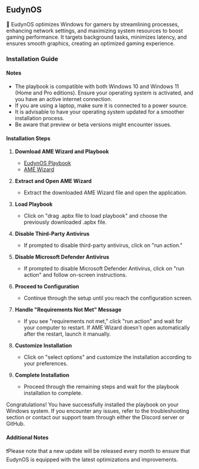 ## EudynOS

🐍 EudynOS optimizes Windows for gamers by streamlining processes, enhancing network settings, and maximizing system resources to boost gaming performance. It targets background tasks, minimizes latency, and ensures smooth graphics, creating an optimized gaming experience.

### Installation Guide

#### Notes
- The playbook is compatible with both Windows 10 and Windows 11 (Home and Pro editions). Ensure your operating system is activated, and you have an active internet connection.
- If you are using a laptop, make sure it is connected to a power source.
- It is advisable to have your operating system updated for a smoother installation process.
- Be aware that preview or beta versions might encounter issues.

#### Installation Steps

1. **Download AME Wizard and Playbook**
   - [EudynOS Playbook](https://github.com/Eudyn/EudynOS/releases/download/v0.1-beta/EudynOS.v0.1.-.Beta.apbx)
   - [AME Wizard](https://download.ameliorated.io/AME%20Wizard%20Beta.zip)

2. **Extract and Open AME Wizard**
   - Extract the downloaded AME Wizard file and open the application.

3. **Load Playbook**
   - Click on "drag .apbx file to load playbook" and choose the previously downloaded .apbx file.

4. **Disable Third-Party Antivirus**
   - If prompted to disable third-party antivirus, click on "run action."

5. **Disable Microsoft Defender Antivirus**
   - If prompted to disable Microsoft Defender Antivirus, click on "run action" and follow on-screen instructions.

6. **Proceed to Configuration**
   - Continue through the setup until you reach the configuration screen.

7. **Handle "Requirements Not Met" Message**
   - If you see "requirements not met," click "run action" and wait for your computer to restart. If AME Wizard doesn't open automatically after the restart, launch it manually.

8. **Customize Installation**
   - Click on "select options" and customize the installation according to your preferences.

9. **Complete Installation**
   - Proceed through the remaining steps and wait for the playbook installation to complete.

Congratulations! You have successfully installed the playbook on your Windows system. If you encounter any issues, refer to the troubleshooting section or contact our support team through either the Discord server or GitHub.

#### Additional Notes
❗️Please note that a new update will be released every month to ensure that EudynOS is equipped with the latest optimizations and improvements.
